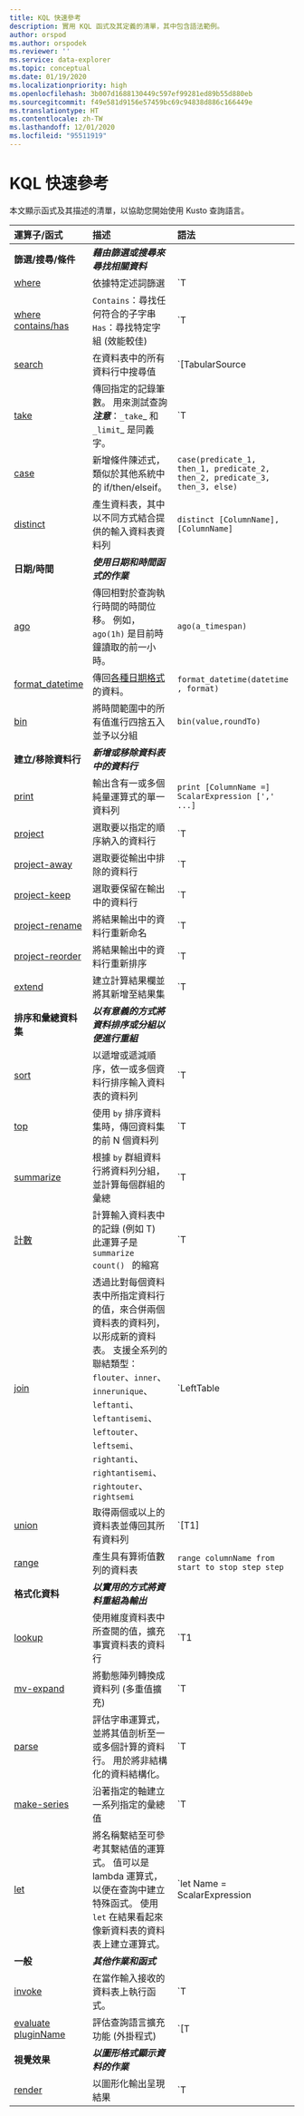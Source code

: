```yaml
---
title: KQL 快速參考
description: 實用 KQL 函式及其定義的清單，其中包含語法範例。
author: orspod
ms.author: orspodek
ms.reviewer: ''
ms.service: data-explorer
ms.topic: conceptual
ms.date: 01/19/2020
ms.localizationpriority: high
ms.openlocfilehash: 3b007d1688130449c597ef99281ed89b55d880eb
ms.sourcegitcommit: f49e581d9156e57459bc69c94838d886c166449e
ms.translationtype: HT
ms.contentlocale: zh-TW
ms.lasthandoff: 12/01/2020
ms.locfileid: "95511919"
---
```

# <a name="kql-quick-reference"></a>KQL 快速參考

本文顯示函式及其描述的清單，以協助您開始使用 Kusto 查詢語言。

| 運算子/函式                               | 描述                           | 語法                                           |
| :---------------------------------------------- | :------------------------------------ |:-------------------------------------------------|
|**篩選/搜尋/條件**                      |**_藉由篩選或搜尋來尋找相關資料_** |                      |
| [where](kusto/query/whereoperator.md)                      | 依據特定述詞篩選           | `T | where Predicate`                         |
| [where contains/has](kusto/query/whereoperator.md)        | `Contains`：尋找任何符合的子字串 <br> `Has`：尋找特定字組 (效能較佳)  | `T | where col1 contains/has "[search term]"`|
| [search](kusto/query/searchoperator.md)                    | 在資料表中的所有資料行中搜尋值 | `[TabularSource |] search [kind=CaseSensitivity] [in (TableSources)] SearchPredicate` |
| [take](kusto/query/takeoperator.md)                        | 傳回指定的記錄筆數。 用來測試查詢<br>**_注意_**：`_take`_ 和 `_limit`_ 是同義字。 | `T | take NumberOfRows` |
| [case](kusto/query/casefunction.md)                        | 新增條件陳述式，類似於其他系統中的 if/then/elseif。 | `case(predicate_1, then_1, predicate_2, then_2, predicate_3, then_3, else)` |
| [distinct](kusto/query/distinctoperator.md)                | 產生資料表，其中以不同方式結合提供的輸入資料表資料列 | `distinct [ColumnName], [ColumnName]` |
| **日期/時間**                                   |**_使用日期和時間函式的作業_**               |                          |
|[ago](kusto/query/agofunction.md)                           | 傳回相對於查詢執行時間的時間位移。 例如，`ago(1h)` 是目前時鐘讀取的前一小時。 | `ago(a_timespan)` |
| [format_datetime](kusto/query/format-datetimefunction.md)  | 傳回[各種日期格式](kusto/query/format-datetimefunction.md#supported-formats)的資料。 | `format_datetime(datetime , format)` |
| [bin](kusto/query/binfunction.md)                          | 將時間範圍中的所有值進行四捨五入並予以分組 | `bin(value,roundTo)` |
| **建立/移除資料行**                   |**_新增或移除資料表中的資料行_** |                                                    |
| [print](kusto/query/printoperator.md)                      | 輸出含有一或多個純量運算式的單一資料列 | `print [ColumnName =] ScalarExpression [',' ...]` |
| [project](kusto/query/projectoperator.md)                  | 選取要以指定的順序納入的資料行 | `T | project ColumnName [= Expression] [, ...]` <br> Or <br> `T | project [ColumnName | (ColumnName[,]) =] Expression [, ...]` |
| [project-away](kusto/query/projectawayoperator.md)         | 選取要從輸出中排除的資料行 | `T | project-away ColumnNameOrPattern [, ...]` |
| [project-keep](kusto/query/project-keep-operator.md)         | 選取要保留在輸出中的資料行 | `T | project-keep ColumnNameOrPattern [, ...]` |
| [project-rename](kusto/query/projectrenameoperator.md)     | 將結果輸出中的資料行重新命名 | `T | project-rename new_column_name = column_name` |
| [project-reorder](kusto/query/projectreorderoperator.md)   | 將結果輸出中的資料行重新排序 | `T | project-reorder Col2, Col1, Col* asc` |
| [extend](kusto/query/extendoperator.md)                    | 建立計算結果欄並將其新增至結果集 | `T | extend [ColumnName | (ColumnName[, ...]) =] Expression [, ...]` |
| **排序和彙總資料集**                 |**_以有意義的方式將資料排序或分組以便進行重組_**|                  |
| [sort](kusto/query/sortoperator.md)                        | 以遞增或遞減順序，依一或多個資料行排序輸入資料表的資料列 | `T | sort by expression1 [asc|desc], expression2 [asc|desc], …` |
| [top](kusto/query/topoperator.md)                          | 使用 `by` 排序資料集時，傳回資料集的前 N 個資料列 | `T | top numberOfRows by expression [asc|desc] [nulls first|last]` |
| [summarize](kusto/query/summarizeoperator.md)              | 根據 `by` 群組資料行將資料列分組，並計算每個群組的彙總 | `T | summarize [[Column =] Aggregation [, ...]] [by [Column =] GroupExpression [, ...]]` |
| [計數](kusto/query/countoperator.md)                       | 計算輸入資料表中的記錄 (例如 T)<br>此運算子是 `summarize count() ` 的縮寫| `T | count` |
| [join](kusto/query/joinoperator.md)                        | 透過比對每個資料表中所指定資料行的值，來合併兩個資料表的資料列，以形成新的資料表。 支援全系列的聯結類型：`flouter`、`inner`、`innerunique`、`leftanti`、`leftantisemi`、`leftouter`、`leftsemi`、`rightanti`、`rightantisemi`、`rightouter`、`rightsemi` | `LeftTable | join [JoinParameters] ( RightTable ) on Attributes` |
| [union](kusto/query/unionoperator.md)                      | 取得兩個或以上的資料表並傳回其所有資料列 | `[T1] | union [T2], [T3], …` |
| [range](kusto/query/rangeoperator.md)                      | 產生具有算術值數列的資料表 | `range columnName from start to stop step step` |
| **格式化資料**                                 | **_以實用的方式將資料重組為輸出_** | |
| [lookup](kusto/query/lookupoperator.md)                    | 使用維度資料表中所查閱的值，擴充事實資料表的資料行 | `T1 | lookup [kind = (leftouter|inner)] ( T2 ) on Attributes` |
| [mv-expand](kusto/query/mvexpandoperator.md)               | 將動態陣列轉換成資料列 (多重值擴充) | `T | mv-expand Column` |
| [parse](kusto/query/parseoperator.md)                      | 評估字串運算式，並將其值剖析至一或多個計算的資料行。 用於將非結構化的資料結構化。 | `T | parse [kind=regex  [flags=regex_flags] |simple|relaxed] Expression with * (StringConstant ColumnName [: ColumnType]) *...` |
| [make-series](kusto/query/make-seriesoperator.md)          | 沿著指定的軸建立一系列指定的彙總值 | `T | make-series [MakeSeriesParamters] [Column =] Aggregation [default = DefaultValue] [, ...] on AxisColumn from start to end step step [by [Column =] GroupExpression [, ...]]` |
| [let](kusto/query/letstatement.md)                         | 將名稱繫結至可參考其繫結值的運算式。 值可以是 lambda 運算式，以便在查詢中建立特殊函式。 使用 `let` 在結果看起來像新資料表的資料表上建立運算式。 | `let Name = ScalarExpression | TabularExpression | FunctionDefinitionExpression` |
| **一般**                                     | **_其他作業和函式_** | |
| [invoke](kusto/query/invokeoperator.md)                    | 在當作輸入接收的資料表上執行函式。 | `T | invoke function([param1, param2])` |
| [evaluate pluginName](kusto/query/evaluateoperator.md)     | 評估查詢語言擴充功能 (外掛程式) | `[T |] evaluate [ evaluateParameters ] PluginName ( [PluginArg1 [, PluginArg2]... )` |
| **視覺效果**                               | **_以圖形格式顯示資料的作業_** | |
| [render](kusto/query/renderoperator.md) | 以圖形化輸出呈現結果 | `T | render Visualization [with (PropertyName = PropertyValue [, ...] )]` |

